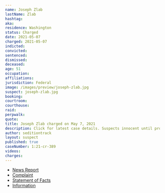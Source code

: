```yaml
---
name: Joseph Zlab
lastName: Zlab
hashtag:
aka:
residence: Washington
status: Charged
date: 2021-05-07
charged: 2021-05-07
indicted:
convicted: 
sentenced:
dismissed: 
deceased:
age: 51
occupation:
affiliations:
jurisdiction: Federal
image: /images/preview/joseph-zlab.jpg
suspect: joseph-zlab.jpg
booking:
courtroom:
courthouse:
raid:
perpwalk:
quote:
title: Joseph Zlab charged on May 7, 2021
description: Click for latest case details. Suspects innocent until proven guilty.
author: seditiontrack
layout: suspect
published: true
caseNumber: 1:21-cr-389
videos:
charges:
---
```

- [News Report](https://www.theolympian.com/news/state/washington/article251432728.html)
- [Complaint](https://www.justice.gov/usao-dc/case-multi-defendant/file/1394226/download)
- [Statement of Facts](https://www.justice.gov/usao-dc/case-multi-defendant/file/1394231/download)
- [Information](https://www.justice.gov/usao-dc/case-multi-defendant/file/1414716/download)
